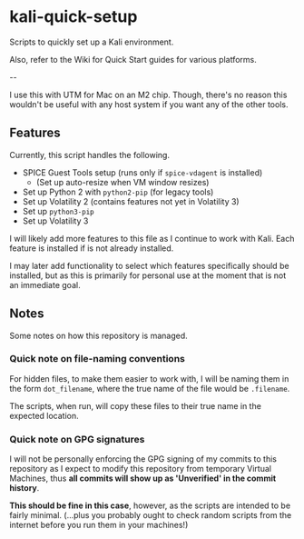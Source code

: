 # kali-quick-setup
Scripts to quickly set up a Kali environment.

Also, refer to the Wiki for Quick Start guides for various platforms.

--

I use this with UTM for Mac on an M2 chip.
Though, there's no reason this wouldn't be useful with any host system if you want any of the other tools.

## Features
Currently, this script handles the following.

- SPICE Guest Tools setup (runs only if `spice-vdagent` is installed)
	- (Set up auto-resize when VM window resizes)
- Set up Python 2 with `python2-pip` (for legacy tools)
- Set up Volatility 2 (contains features not yet in Volatility 3)
- Set up `python3-pip`
- Set up Volatility 3

I will likely add more features to this file as I continue to work with Kali.
Each feature is installed if is not already installed.

I may later add functionality to select which features specifically should be installed, but as this
is primarily for personal use at the moment that is not an immediate goal.

## Notes
Some notes on how this repository is managed.

### Quick note on file-naming conventions
For hidden files, to make them easier to work with, I will be naming them in the form
`dot_filename`, where the true name of the file would be `.filename`.

The scripts, when run, will copy these files to their true name in the expected location.

### Quick note on GPG signatures
I will not be personally enforcing the GPG signing of my commits to this repository as I expect to modify this repository from temporary Virtual Machines, thus **all commits will show up as 'Unverified' in the commit history**.

**This should be fine in this case**, however, as the scripts are intended to be fairly minimal. (...plus you probably ought to check random scripts from the internet before you run them in your machines!)
